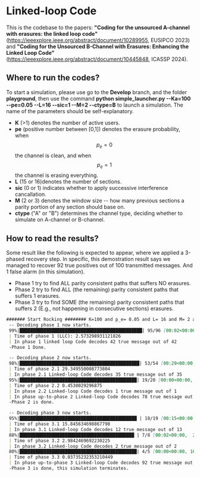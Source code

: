 # Linked-loop Code

This is the codebase to the papers: **"Coding for the unsourced A-channel with erasures: the linked loop code"** (https://ieeexplore.ieee.org/abstract/document/10289955, EUSIPCO 2023) and **"Coding for the Unsourced B-Channel with Erasures: Enhancing the Linked Loop Code"** (https://ieeexplore.ieee.org/abstract/document/10445848, ICASSP 2024). 

## Where to run the codes?
To start a simulation, please use go to the **Develop** branch, and the folder **playground**, then use the command **python simple_launcher.py --Ka=100 --pe=0.05 --L=16 --sic=1 --M=2 --ctype=B** to launch a simulation. The name of the parameters should be self-explanatory.
* **K** (>1) denotes the number of active users.
* **pe** (positive number between [0,1]) denotes the erasure probability, when $$p_e=0$$ the channel is clean, and when $$p_e=1$$ the channel is erasing everything.
* **L** (15 or 16)denotes the number of sections.
* **sic** (0 or 1) indicates whether to apply successive interference cancallation.
* **M** (2 or 3) denotes the window size -- how many previous sections a parity portion of any section should base on.
* **ctype** ("A" or "B") determines the channel type, deciding whether to simulate on A-channel or B-channel. 

## How to read the results? 
Some result like the following is expected to appear, where we applied a 3-phased recovery step. 
In specific, this demostration result says we managed to recover 92 true positives out of 100 transmitted messages. And 1 false alarm (in this simulation). 
* Phase 1 try to find ALL parity consistent paths that suffers NO erasures. 
* Phase 2 try to find ALL (the remaining) parity consistent paths that suffers 1 erasures.
* Phase 3 try to find SOME (the remaining) parity consistent paths that suffers 2 (E.g., not happening in consecutive sections) erasures.

```md
####### Start Rocking ######## K=100 and p_e= 0.05 and L= 16 and M= 2 and ctype: B
 -- Decoding phase 1 now starts.
 99%|██████████████████████████████████████████████| 95/96 [00:02<00:00, 37.04it/s]
 | Time of phase 1 (LLC): 2.573298931121826
 | In phase 1 linked loop Code decodes 42 true message out of 42
 -Phase 1 Done.

 -- Decoding phase 2 now starts.
 98%|█████████████████████████████████████████████| 53/54 [00:29<00:00,  1.81it/s]
 | Time of phase 2.1 29.349550008773804
 | In phase 2.1 Linked-loop Code decodes 35 true message out of 35
 95%|████████████████████████████████████████████| 19/20 [00:00<00:00, 42.04it/s]
 | Time of phase 2.2 0.4530029296875
 | In phase 2.2 Linked-loop Code decodes 1 true message out of 1
 | In phase up-to-phase 2 Linked-loop Code decodes 78 true message out of 78
 -Phase 2 is done. 

 -- Decoding phase 3 now starts.
 95%|████████████████████████████████████████████ | 18/19 [00:15<00:00,  1.14it/s]
 | Time of phase 3.1 15.845634698867798
 | In phase 3.1 Linked-loop Code decodes 12 true message out of 13
 88%|███████████████████████████████████████████ | 7/8 [00:02<00:00,  2.35it/s]
 | Time of phase 3.2 2.9842469692230225
 | In phase 3.2 Linked-loop Code decodes 2 true message out of 2
 80%|████████████████████████████████████████████| 4/5 [00:00<00:00, 109.37it/s]
 | Time of phase 3.3 0.03735232353210449
 | In phase up-to-phase 3 Linked-loop Code decodes 92 true message out of 93
 -Phase 3 is done, this simulation terminates.
```
